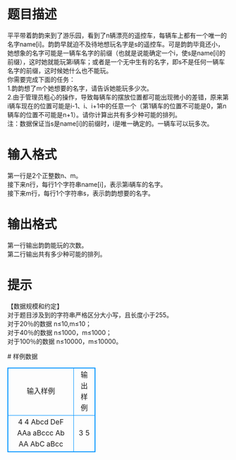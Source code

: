 # 

 
 # 题目描述 
<p>
平平带着韵韵来到了游乐园，看到了n辆漂亮的遥控车，每辆车上都有一个唯一的名字name[i]。韵韵早就迫不及待地想玩名字是s的遥控车。可是韵韵毕竟还小，她想象的名字可能是一辆车名字的前缀（也就是说能确定一个i，使s是name[i]的前缀），这时她就能玩第i辆车；或者是一个无中生有的名字，即s不是任何一辆车名字的前缀，这时候她什么也不能玩。<br>你需要完成下面的任务：<br>1.韵韵想了m个她想要的名字，请告诉她能玩多少次。<br>2.由于管理员粗心的操作，导致每辆车的摆放位置都可能出现微小的差错，原来第i辆车现在的位置可能是i-1、i、i+1中的任意一个（第1辆车的位置不可能是0，第n辆车的位置不可能是n+1）。请你计算出共有多少种可能的排列。<br>注：数据保证当s是name[i]的前缀时，i是唯一确定的。一辆车可以玩多次。<br></p> 

 
 # 输入格式 
<p>
第一行是2个正整数n、m。<br>接下来n行，每行1个字符串name[i]，表示第i辆车的名字。<br>接下来m行，每行1个字符串s，表示韵韵想要的名字。<br></p> 

 
 # 输出格式 
<p>
第一行输出韵韵能玩的次数。<br>第二行输出共有多少种可能的排列。<br></p> 

 
 # 提示 
<p>
【数据规模和约定】<br>对于题目涉及到的字符串严格区分大小写，且长度小于255。<br>对于20％的数据 n≤10,m≤10；<br>对于40％的数据 n≤1000，m≤1000；<br>对于100％的数据 n≤10000，m≤10000。<br></p> 
# 样例数据
<style>
        table,table tr th, table tr td { border:1px solid #0094ff; }
        table { width: 200px; min-height: 25px; line-height: 25px; text-align: center; border-collapse: collapse;}   
    </style>
<table>
	<tr>
		<td>输入样例</td>
		<td>输出样例</td>
	</tr>
<tr><td>4 4
Abcd
DeF
AAa
aBccc
Ab
AA
AbC
aBcc
</td><td>3
5</td></tr></table>
